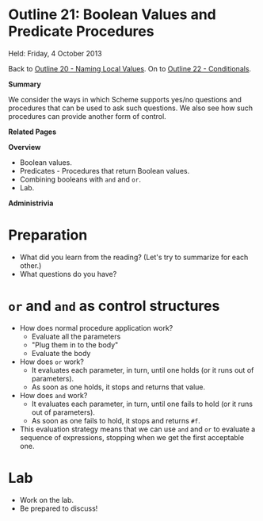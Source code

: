 Outline 21: Boolean Values and Predicate Procedures
===================================================

Held: Friday, 4 October 2013

Back to [Outline 20 - Naming Local Values](outline.20.html).
On to [Outline 22 - Conditionals](outline.22.html).

**Summary**

We consider the ways in which Scheme supports yes/no questions and
procedures that can be used to ask such questions.  We also see how
such procedures can provide another form of control.

**Related Pages**


**Overview**

* Boolean values.
* Predicates - Procedures that return Boolean values.
* Combining booleans with <code>and</code> and <code>or</code>.
* Lab.

**Administrivia**


Preparation
===========
* What did you learn from the reading?  (Let's try to summarize for each
  other.)
* What questions do you have?

<code>or</code> and <code>and</code> as control structures
==========================================================
* How does normal procedure application work?
    * Evaluate all the parameters
    * "Plug them in to the body"
    * Evaluate the body
* How does <code>or</code> work?
    * It evaluates each parameter, in turn, until one holds (or it runs out
    of parameters).
    * As soon as one holds, it stops and returns that value.
* How does <code>and</code> work?
    * It evaluates each parameter, in turn, until one fails to hold (or it 
    runs out of parameters).
    * As soon as one fails to hold, it stops and returns <code>#f</code>.
* This evaluation strategy means that we can use
  <code>and</code> and <code>or</code> to evaluate a sequence of 
  expressions, stopping when we get the first acceptable one.

Lab
===
* Work on [](../Labs/boolean-lab.html)the lab</a>.
* Be prepared to discuss!


